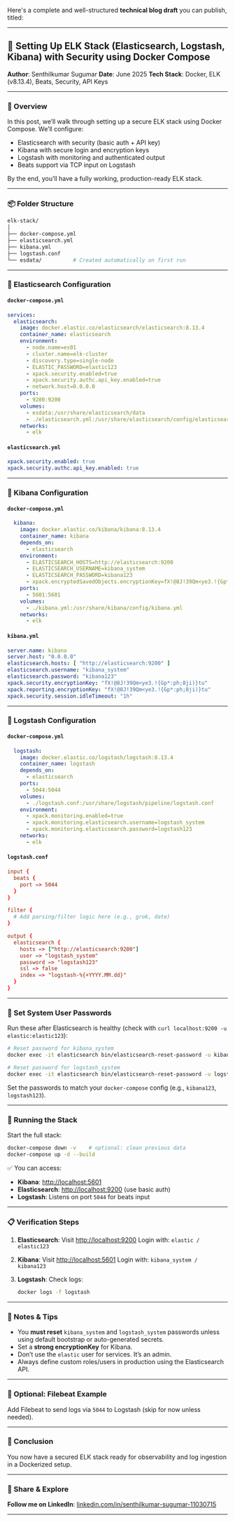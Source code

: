 Here's a complete and well-structured **technical blog draft** you can publish, titled:

---

## 🚀 Setting Up ELK Stack (Elasticsearch, Logstash, Kibana) with Security using Docker Compose

**Author**: Senthilkumar Sugumar
**Date**: June 2025
**Tech Stack**: Docker, ELK (v8.13.4), Beats, Security, API Keys

---

### 🧩 Overview

In this post, we’ll walk through setting up a secure ELK stack using Docker Compose. We’ll configure:

* Elasticsearch with security (basic auth + API key)
* Kibana with secure login and encryption keys
* Logstash with monitoring and authenticated output
* Beats support via TCP input on Logstash

By the end, you’ll have a fully working, production-ready ELK stack.

---

### 📦 Folder Structure

```bash
elk-stack/
│
├── docker-compose.yml
├── elasticsearch.yml
├── kibana.yml
├── logstash.conf
└── esdata/          # Created automatically on first run
```

---

### 🔐 Elasticsearch Configuration

#### `docker-compose.yml`

```yaml
services:
  elasticsearch:
    image: docker.elastic.co/elasticsearch/elasticsearch:8.13.4
    container_name: elasticsearch
    environment:
      - node.name=es01
      - cluster.name=elk-cluster
      - discovery.type=single-node
      - ELASTIC_PASSWORD=elastic123
      - xpack.security.enabled=true
      - xpack.security.authc.api_key.enabled=true
      - network.host=0.0.0.0
    ports:
      - 9200:9200
    volumes:
      - esdata:/usr/share/elasticsearch/data
      - ./elasticsearch.yml:/usr/share/elasticsearch/config/elasticsearch.yml
    networks:
      - elk
```

#### `elasticsearch.yml`

```yaml
xpack.security.enabled: true
xpack.security.authc.api_key.enabled: true
```

---

### 🎨 Kibana Configuration

#### `docker-compose.yml`

```yaml
  kibana:
    image: docker.elastic.co/kibana/kibana:8.13.4
    container_name: kibana
    depends_on:
      - elasticsearch
    environment:
      - ELASTICSEARCH_HOSTS=http://elasticsearch:9200
      - ELASTICSEARCH_USERNAME=kibana_system
      - ELASTICSEARCH_PASSWORD=kibana123
      - xpack.encryptedSavedObjects.encryptionKey=fX!@8J!39Qm<ye3.!{Gp*:ph;8ji)}tu
    ports:
      - 5601:5601
    volumes:
      - ./kibana.yml:/usr/share/kibana/config/kibana.yml
    networks:
      - elk
```

#### `kibana.yml`

```yaml
server.name: kibana
server.host: "0.0.0.0"
elasticsearch.hosts: [ "http://elasticsearch:9200" ]
elasticsearch.username: "kibana_system"
elasticsearch.password: "kibana123"
xpack.security.encryptionKey: "fX!@8J!39Qm<ye3.!{Gp*:ph;8ji)}tu"
xpack.reporting.encryptionKey: "fX!@8J!39Qm<ye3.!{Gp*:ph;8ji)}tu"
xpack.security.session.idleTimeout: "1h"
```

---

### 🔄 Logstash Configuration

#### `docker-compose.yml`

```yaml
  logstash:
    image: docker.elastic.co/logstash/logstash:8.13.4
    container_name: logstash
    depends_on:
      - elasticsearch
    ports:
      - 5044:5044
    volumes:
      - ./logstash.conf:/usr/share/logstash/pipeline/logstash.conf
    environment:
      - xpack.monitoring.enabled=true
      - xpack.monitoring.elasticsearch.username=logstash_system
      - xpack.monitoring.elasticsearch.password=logstash123
    networks:
      - elk
```

#### `logstash.conf`

```conf
input {
  beats {
    port => 5044
  }
}

filter {
  # Add parsing/filter logic here (e.g., grok, date)
}

output {
  elasticsearch {
    hosts => ["http://elasticsearch:9200"]
    user => "logstash_system"
    password => "logstash123"
    ssl => false
    index => "logstash-%{+YYYY.MM.dd}"
  }
}
```

---

### 🔑 Set System User Passwords

Run these after Elasticsearch is healthy (check with `curl localhost:9200 -u elastic:elastic123`):

```bash
# Reset password for kibana_system
docker exec -it elasticsearch bin/elasticsearch-reset-password -u kibana_system -i

# Reset password for logstash_system
docker exec -it elasticsearch bin/elasticsearch-reset-password -u logstash_system -i
```

Set the passwords to match your `docker-compose` config (e.g., `kibana123`, `logstash123`).

---

### 🚀 Running the Stack

Start the full stack:

```bash
docker-compose down -v    # optional: clean previous data
docker-compose up -d --build
```

✅ You can access:

* **Kibana**: [http://localhost:5601](http://localhost:5601)
* **Elasticsearch**: [http://localhost:9200](http://localhost:9200) (use basic auth)
* **Logstash**: Listens on port `5044` for beats input

---

### 📋 Verification Steps

1. **Elasticsearch**:
   Visit [http://localhost:9200](http://localhost:9200)
   Login with: `elastic / elastic123`

2. **Kibana**:
   Visit [http://localhost:5601](http://localhost:5601)
   Login with: `kibana_system / kibana123`

3. **Logstash**:
   Check logs:

   ```bash
   docker logs -f logstash
   ```

---

### 📘 Notes & Tips

* You **must reset** `kibana_system` and `logstash_system` passwords unless using default bootstrap or auto-generated secrets.
* Set a **strong encryptionKey** for Kibana.
* Don’t use the `elastic` user for services. It’s an admin.
* Always define custom roles/users in production using the Elasticsearch API.

---

### 📎 Optional: Filebeat Example

Add Filebeat to send logs via `5044` to Logstash (skip for now unless needed).

---

### 📌 Conclusion

You now have a secured ELK stack ready for observability and log ingestion in a Dockerized setup.

---

### 🔗 Share & Explore

**Follow me on LinkedIn**: [linkedin.com/in/senthilkumar-sugumar-11030715](https://www.linkedin.com/in/senthilkumar-sugumar-11030715/)

---